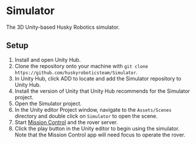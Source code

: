 # Simulator
The 3D Unity-based Husky Robotics simulator.

## Setup
1. Install and open Unity Hub.
2. Clone the repository onto your machine with `git clone https://github.com/huskyroboticsteam/Simulator`.
3. In Unity Hub, click ADD to locate and add the Simulator repository to Unity Hub.
4. Install the version of Unity that Unity Hub recommends for the Simulator project.
5. Open the Simulator project.
6. In the Unity editor Project window, navigate to the `Assets/Scenes` directory and double click on `Simulator` to open the scene.
7. Start [Mission Control](https://github.com/huskyroboticsteam/MissionControl) and the rover server.
8. Click the play button in the Unity editor to begin using the simulator. Note that the Mission Control app will need focus to operate the rover.
